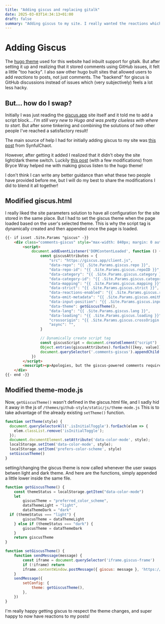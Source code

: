 ```yaml
---
title: "Adding giscus and replacing gitalk"
date: 2025-03-03T14:34:13+01:00
draft: false
summary: "Adding giscus to my site. I really wanted the reactions which were lacking from gitalk, and using discussions for the backend instead of issues."
---
```

# Adding Giscus

The [hugo theme](https://themes.gohugo.io/themes/github-style/) used for this website had inbuilt support for gitalk. But after setting it up and realizing that it stored comments using GitHub issues, it felt a little "too hacky". I also saw other hugo built sites that allowed users to add *reactions* to posts, not just comments. The "backend" for giscus is GitHub discussions instead of issues which (very subjectively) feels a lot less hacky.

## But... how do I swap?

Initially I was just reading the [giscus.app](https://giscus.app/) site itself and it told me to add a script block... *I'm still very new to Hugo and was pretty clueless with where to start*. But after some tinkering and combining the solutions of *two* other people I've reached a satisfactory result!

The main source of help I had for initially adding giscus to my site was [this post](https://synfulchaot.github.io/posts/enabling-discourse/) from SynfulChaot.

However, after getting it added I realized that it didn't obey the site light/dark theme switch. Luckily [this post](https://www.brycewray.com/posts/2023/08/making-giscus-less-gabby/) (with a few modifications) from Bryce Wray helped me with making giscus listen to the hugo theme!

I don't think I can write any better guidance than what these two people have provided before me, but I will do my best to share the modifications I did to blend it all together!

## Modified giscus.html

I really liked the site parameters solution to have all configuration for the site stored in the same place. But I had to set the giscus theme when the page loaded based on the user's selected theme. This is why the script tag is dynamically created and then appended once the page is loaded.

```html
{{- if isset .Site.Params "giscus" -}}
    <div class="comments-giscus" style="max-width: 840px; margin: 0 auto;">
        <script>
            document.addEventListener('DOMContentLoaded', function () {
                const giscusAttributes = {
                    "src": "https://giscus.app/client.js",
                    "data-repo": "{{ .Site.Params.giscus.repo }}",
                    "data-repo-id": "{{ .Site.Params.giscus.repoID }}",
                    "data-category": "{{ .Site.Params.giscus.category }}",
                    "data-category-id": "{{ .Site.Params.giscus.categoryID }}",
                    "data-mapping": "{{ .Site.Params.giscus.mapping }}",
                    "data-strict": "{{ .Site.Params.giscus.strict }}",
                    "data-reactions-enabled": "{{ .Site.Params.giscus.reactionsEnabled }}",
                    "data-emit-metadata": "{{ .Site.Params.giscus.emitMetadata }}",
                    "data-input-position": "{{ .Site.Params.giscus.inputPosition }}",
                    "data-theme": getGiscusTheme(),
                    "data-lang": "{{ .Site.Params.giscus.lang }}",
                    "data-loading": "{{ .Site.Params.giscus.loading }}",
                    "crossorigin": "{{ .Site.Params.giscus.crossOrigin }}",
                    "async": "",
                }

                // Dynamically create script tag
                const giscusScript = document.createElement("script")
                Object.entries(giscusAttributes).forEach(([key, value]) => giscusScript.setAttribute(key, value))
                document.querySelector('.comments-giscus').appendChild(giscusScript)
            })
        </script>
        <noscript><p>Apologies, but the giscus-powered comments require JavaScript to view.  Sorry!</p></noscript>
    </div>
{{- end -}}
```

## Modified theme-mode.js
Now, `getGiscusTheme()` wasn't defined in the giscus.html file, and I sadly hid it away in the js of `/themes/github-style/static/js/theme-mode.js`
This is to take advantage of the already existing `setTheme()` function.

```js
function setTheme(style) {
  document.querySelectorAll('.isInitialToggle').forEach(elem => {
    elem.classList.remove('isInitialToggle');
  });
  document.documentElement.setAttribute('data-color-mode', style);
  localStorage.setItem('data-color-mode', style);
  localStorage.setItem('prefers-color-scheme', style)
  setGiscusTheme()
}
```

setting/changing the giscus theme is now called whenever the user swaps betwen light and dark theme. And here are the functions, simply appended a little lower inside the same file.

```js
function getGiscusTheme() {
	const themeStatus = localStorage.getItem("data-color-mode")
	let
		giscusTheme = "preferred_color_scheme",
		dataThemeLight = "light",
		dataThemeDark = "dark"
  if (themeStatus === "light") {
		giscusTheme = dataThemeLight
	} else if (themeStatus === "dark") {
		giscusTheme = dataThemeDark
	}
	return giscusTheme
}

function setGiscusTheme() {
	function sendMessage(message) {
		const iframe = document.querySelector('iframe.giscus-frame')
		if (!iframe) return
		iframe.contentWindow.postMessage({ giscus: message }, 'https://giscus.app')
	}
	sendMessage({
		setConfig: {
			theme: getGiscusTheme(),
		},
	})
}
```

I'm really happy getting giscus to respect the theme changes, and super happy to now have reactions to my posts!